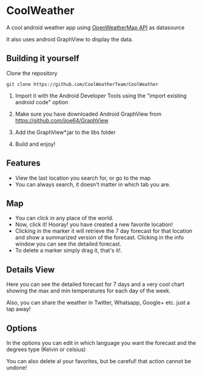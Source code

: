 CoolWeather
===========

A cool android weather app using [OpenWeatherMap API](www.openweathermap.org) as datasource

It also uses android GraphView to display the data.
  
Building it yourself
--------------------
Clone the repository

    git clone https://github.com/CoolWeatherTeam/CoolWeather

1. Import it with the Android Developer Tools using the "import existing android code" option

2. Make sure you have downloaded Android GraphView from https://github.com/jjoe64/GraphView

3. Add the GraphView*.jar to the libs folder

4. Build and enjoy!

Features
-----

* View the last location you search for, or go to the map
* You can always search, it doesn't matter in which tab you are.

Map
---
* You can click in any place of the world.
* Now, click it! Hooray! you have created a new favorite location!
* Clicking in the marker it will retrieve the 7 day forecast for that location and show 
    a summarized version of the forecast. Clicking in the info window you can see the detailed forecast.
* To delete a marker simply drag it, that's it!.

Details View
------------
Here you can see the detailed forecast for 7 days and a very cool chart showing the max and min temperatures for
each day of the week.

Also, you can share the weather in Twitter, Whatsapp, Google+ etc. just a tap away!

Options
-------
In the options you can edit in which language you want the forecast and the degrees type (Kelvin or celsius)

You can also delete al your favorites, but be careful! that action cannot be undone!

